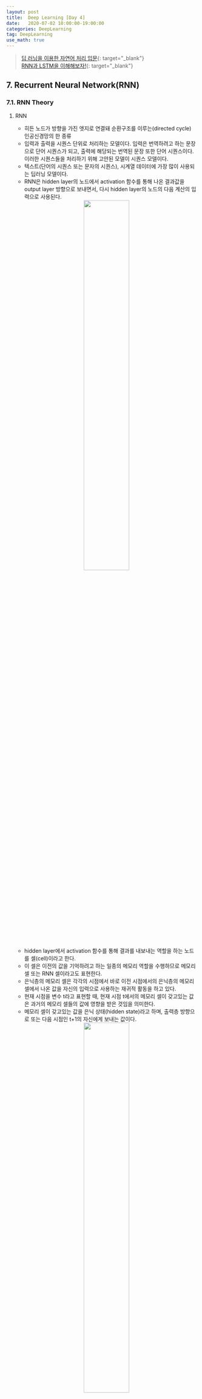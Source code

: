 ```yaml
---
layout: post
title:  Deep Learning [Day 4]
date:   2020-07-02 10:00:00-19:00:00
categories: DeepLearning
tag: DeepLearning
use_math: true
---
```


> [딥 러닝을 이용한 자연어 처리 입문](https://wikidocs.net/48558){: target="_blank"}  
> [RNN과 LSTM을 이해해보자!](https://ratsgo.github.io/natural%20language%20processing/2017/03/09/rnnlstm/){: target="_blank"}

## 7. Recurrent Neural Network(RNN)
### 7.1. RNN Theory

1. RNN
    - 히든 노드가 방향을 가진 엣지로 연결돼 순환구조를 이루는(directed cycle) 인공신경망의 한 종류
    - 입력과 출력을 시퀀스 단위로 처리하는 모델이다. 입력은 번역하려고 하는 문장으로 단어 시퀀스가 되고, 출력에 해당되는 번역된 문장 또한 단어 시퀀스이다. 이러한 시퀀스들을 처리하기 위해 고안된 모델이 시퀀스 모델이다.
    - 텍스트(단어의 시퀀스 또는 문자의 시퀀스), 시계열 데이터에 가장 많이 사용되는 딥러닝 모델이다.
    - RNN은 hidden layer의 노드에서 activation 함수를 통해 나온 결과값을 output layer 방향으로 보내면서, 다시 hidden layer의 노드의 다음 계산의 입력으로 사용된다.

    <center><img src="/assets/images/deeplearning/76.PNG" width="50%"></center><br>

    - hidden layer에서 activation 함수를 통해 결과를 내보내는 역할을 하는 노드를 셀(cell)이라고 한다.
    - 이 셀은 이전의 값을 기억하려고 하는 일종의 메모리 역할을 수행하므로 메모리 셀 또는 RNN 셀이라고도 표현한다.
    - 은닉층의 메모리 셀은 각각의 시점에서 바로 이전 시점에서의 은닉층의 메모리 셀에서 나온 값을 자신의 입력으로 사용하는 재귀적 활동을 하고 있다.
    - 현재 시점을 변수 t라고 표현할 때, 현재 시점 t에서의 메모리 셀이 갖고있는 값은 과거의 메모리 셀들의 값에 영향을 받은 것임을 의미한다.
    - 메모리 셀이 갖고있는 값을 은닉 상태(hidden state)라고 하며, 출력층 방향으로 또는 다음 시점인 t+1의 자신에게 보내는 값이다.

    <center><img src="/assets/images/deeplearning/77.PNG" width="50%"></center><br>

    - 녹색 박스는 hidden state를, 빨간 박스는 input data(x), 파란 박스는 output data(y)를 나타낸다.
    - 현재 상태의 $$hidden state h_t$$는 이전 시점의 $$hidden state h_(t-1)$$를 받아 갱신한다.
    - 현재 상태의 output data인 $$y_t$$는 $$h_t$$를 전달받아 갱신되는 구조이다.
    - 히든 상태의 활성화 함수(activation function)는 비선형 함수인 하이퍼볼릭탄젠트(tanh)이다.
        + 하이퍼볼릭탄젠트(tanh) 함수는? []()<br><br>
    - RNN 수식

    <center><img src="/assets/images/deeplearning/78.PNG" width="50%"></center><br>

      + 현재 시점 t에서의 은닉 상태값을 $$h_t$$라고 하면, 은닉층의 메모리 셀은 $$h_t$$를 계산하기 위해 총 2개의 가중치를 갖는다.
      + 하나는 입력층에서 입력값을 위한 가중치 $$W_x$$이고, 다른 하나는 이전 시점 t-1의 은닉 상태값인 $$h_(t-1)$$을 위한 가중치 $$W_h$$이다.
      + 이를 식으로 표현하면 다음과 같다.

    <center><img src="/assets/images/deeplearning/79.PNG" width="50%"></center><br>

      + RNN은 은닉층 연산을 벡터와 행렬 연산으로 이해할 수 있다. 자연어 처리에서 RNN의 입력 $$x_i$$는 대부분의 경우에서 단어 벡터로 간주할 수 있는데, 단어 벡터의 차원을 d라고 하고, 은닉 상태의 크기를 $$D_h$$라고 하였을 때 각 벡터와 행렬의 크기는 다음과 같다.

    <center><img src="/assets/images/deeplearning/80.PNG" width="25%"></center><br>

      + 배치 크기가 1이고, d와 $$D_h$$ 두 값 모두를 4로 가정하면, RNN의 은닉층 연산은 다음과 같다.

    <center><img src="/assets/images/deeplearning/81.PNG" width="80%"></center><br>

      + 각각의 가중치 $$W_x, W_h, W_y$$의 값은 모든 시점에서 값을 동일하게 공유하지만, 은닉층이 2개 이상일 경우 은닉층의 2개의 가중치는 서로 다르다.
      + 출력층의 결과값인 $$y_t$$를 계산하기 위한 활성화 함수는 상황에 따라 달라진다. 이진분류의 경우 시그모이드 함수를, 다중 클래스 분류의 경우 소프트맥스 함수를 사용한다.<br><br>

2. RNN application

    <center><img src="/assets/images/deeplearning/82.PNG" width="80%"></center><br>

    - RNN은 입력과 출력의 길이를 다르게 설계할 수 있으므로 다양한 용도로 사용가능하다.
    - one to many: 사진설명 붙이기(사진 -> 단어들)
    - many to one: 감성 분석(단어들 -> 감성점수)
    - many to many: 번역(단어들 -> 단어들)

### 7.2. RNN Implement
'hihello'를 학습시키기

## *Tensorflow*
```python
import tensorflow as tf
import numpy as np

sample = " My name is Ji Myung Hwa."
idx2char = list(set(sample)) # index -> char의 리ㅣ스트
print(idx2char)

char2idx = {c:i for i, c in enumerate(idx2char)} # char -> index의 딕셔너리
print(char2idx)

# hyper parameters
dic_size = len(char2idx) # RNN input size (one hot size)
print(dic_size)

hidden_size = len(char2idx) # RNN output size(num_classes보다 좀 더 큰 것이 좋다)
num_classes = len(char2idx) # final output size (RNN or softmax, etc.) -> one hot encoding 사이즈
batch_size = 1 # one sample data, one batch -> 총 몇 개의 문장을 학습시킬 것인가?
sequence_length = len(sample) - 1 # number of RNN rollings
print(sequence_length)

sample_idx = [char2idx[c] for c in sample] # char to index
print(sample_idx)

x_data = [sample_idx[:-1]] # X data sample (0 ~ n-1) -> 맨 앞에서부터 맨 뒤 한 칸 전까지(p.156 참조)
y_data = [sample_idx[1:]] # Y data sample (1 ~ n) -> 맨 앞의 한 칸 앞에서부터 맨 뒤까지(p.156 참조)

X = tf.placeholder(tf.int32, [None, sequence_length]) # X data -> 인덱스값이므로 정수로 받아야 함
Y = tf.placeholder(tf.int32, [None, sequence_length]) # Y label

x_one_hot = tf.one_hot(X, num_classes)

# cell and RNN
cell = tf.contrib.rnn.BasicRNNCell(num_units=hidden_size)
outputs, _states = tf.nn.dynamic_rnn(cell, x_one_hot, dtype=tf.float32) # RNN의 결과값

# FC Layer
x_for_fc = tf.reshape(outputs, [-1, hidden_size])
outputs = tf.contrib.layers.fully_connected(x_for_fc, num_classes, activation_fn=None)

# reshape out for seqeunce_loss
outputs = tf.reshape(outputs, [batch_size, sequence_length, num_classes]) # 우리가 직접 보는 결과값
sequence_loss = tf.contrib.seq2seq.sequence_loss(logits=outputs, targets=Y, weights=tf.ones([batch_size, sequence_length]))
cost = tf.reduce_mean(sequence_loss)
train = tf.train.AdamOptimizer(0.1).minimize(cost)
prediction = tf.argmax(outputs, axis=2)

with tf.Session() as sess:
  sess.run(tf.global_variables_initializer())
  for i in range(20):
    l, _ = sess.run([cost, train], feed_dict={X: x_data, Y: y_data})
    result = sess.run(prediction, feed_dict={X: x_data})

    # print char using dic
    result_str = [idx2char[c] for c in np.squeeze(result)] # squeeze: 1차원 배열로 축소
    print(i, ", loss: ", l, ", prediction: ", "".join(result_str))
```
<center><img src="/assets/images/deeplearning/rnn/1.PNG" width="100%"></center><br>

## *Keras*
```python
from keras.models import Sequential
from keras.layers import LSTM
from sklearn.model_selection import train_test_split
import numpy as np
import matplotlib.pyplot as plt

x_data = [[[(i+j) / 100] for i in range(5)] for j in range(100)]
y_data = [(i+5) / 100 for i in range(100)]

x_data = np.array(x_data, dtype=float)
y_data = np.array(y_data, dtype=float)

# 훈련 데이터, 테스트 데이터 나누기
x_train, x_test, y_train, y_test = train_test_split(x_data, y_data, test_size=0.2)

model = Sequential()
model.add(LSTM(1, input_dim=1, input_length=5, return_sequences=False))
model.compile(loss='mse', optimizer='adam')
model.summary()

history = model.fit(x_train, y_train, epochs=1000, verbose=0)
y_predict = model.predict(x_test)

plt.scatter(range(20), y_predict, c='r')
plt.scatter(range(20), y_test, c='g')
plt.show()

plt.plot(history.history['loss'])
plt.show()
```
<center><img src="/assets/images/deeplearning/rnn/2.PNG" width="50%"></center><br>

## 8. (GAN))
### 8.1. GAN Theory

Generator 모델은 입력값이 없으므로 아무 의미없는 랜덤값으로 신경망을 만듦.

